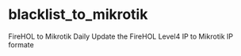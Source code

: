 # blacklist_to_mikrotik
FireHOL to Mikrotik
Daily Update the FireHOL Level4 IP to Mikrotik IP formate
